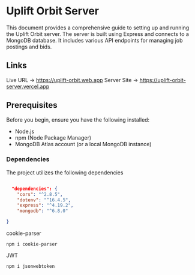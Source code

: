 # Uplift Orbit Server

This document provides a comprehensive guide to setting up and running the Uplift Orbit server. The server is built using Express and connects to a MongoDB database. It includes various API endpoints for managing job postings and bids.

## Links

Live URL -> https://uplift-orbit.web.app
Server Site -> https://uplift-orbit-server.vercel.app


## Prerequisites

Before you begin, ensure you have the following installed:

- Node.js
- npm (Node Package Manager)
- MongoDB Atlas account (or a local MongoDB instance)


### Dependencies

The project utilizes the following dependencies

```json

  "dependencies": {
    "cors": "^2.8.5",
    "dotenv": "^16.4.5",
    "express": "^4.19.2",
    "mongodb": "^6.8.0"

}

```

cookie-parser
```
npm i cookie-parser
```

JWT
```
npm i jsonwebtoken
```